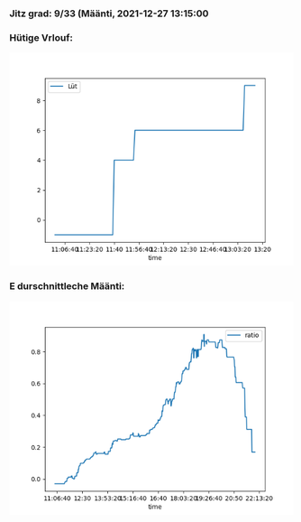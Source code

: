 ### Jitz grad: 9/33 (Määnti, 2021-12-27 13:15:00

### Hütige Vrlouf:
![Graph](Today.png)

### E durschnittleche Määnti:
![Graph](Määnti.png)
